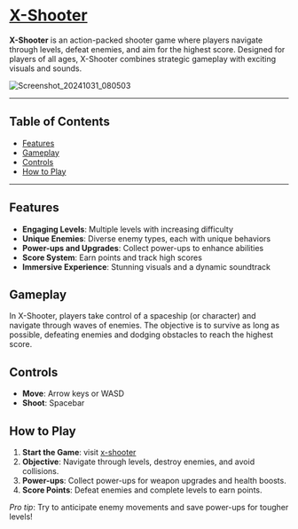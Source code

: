 # [X-Shooter](https://joseph-ajegetina.github.io/x-shooter/)

**X-Shooter** is an action-packed shooter game where players navigate through levels, defeat enemies, and aim for the highest score. Designed for players of all ages, X-Shooter combines strategic gameplay with exciting visuals and sounds.

![Screenshot_20241031_080503](https://github.com/user-attachments/assets/7757b9c0-66bf-4518-ae7b-8ebb505bd1a3)


---

## Table of Contents
- [Features](#features)
- [Gameplay](#gameplay)
- [Controls](#controls)
- [How to Play](#how-to-play)

---

## Features

- **Engaging Levels**: Multiple levels with increasing difficulty
- **Unique Enemies**: Diverse enemy types, each with unique behaviors
- **Power-ups and Upgrades**: Collect power-ups to enhance abilities
- **Score System**: Earn points and track high scores
- **Immersive Experience**: Stunning visuals and a dynamic soundtrack

## Gameplay

In X-Shooter, players take control of a spaceship (or character) and navigate through waves of enemies. The objective is to survive as long as possible, defeating enemies and dodging obstacles to reach the highest score.

## Controls

- **Move**: Arrow keys or WASD
- **Shoot**: Spacebar

## How to Play

1. **Start the Game**:  visit [x-shooter](https://joseph-ajegetina.github.io/x-shooter/)
2. **Objective**: Navigate through levels, destroy enemies, and avoid collisions.
3. **Power-ups**: Collect power-ups for weapon upgrades and health boosts.
4. **Score Points**: Defeat enemies and complete levels to earn points.

*Pro tip*: Try to anticipate enemy movements and save power-ups for tougher levels!




